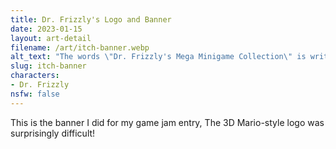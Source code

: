```yaml
---
title: Dr. Frizzly's Logo and Banner
date: 2023-01-15
layout: art-detail
filename: /art/itch-banner.webp
alt_text: "The words \"Dr. Frizzly's Mega Minigame Collection\" is written in 3D style font in many colors, sitting upon a maroon background with two characters to the side. One is Dr. Frizzly with a cat upon his head, and to the right is a unnamed girl looking at him."
slug: itch-banner
characters:
- Dr. Frizzly
nsfw: false
---
```

This is the banner I did for my game jam entry, The 3D Mario-style logo was surprisingly difficult!
